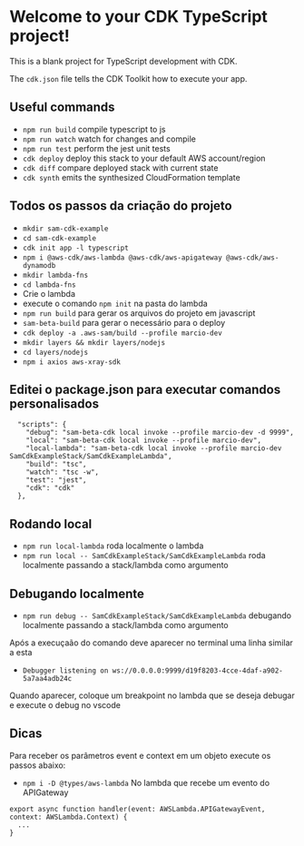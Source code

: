 # Welcome to your CDK TypeScript project!

This is a blank project for TypeScript development with CDK.

The `cdk.json` file tells the CDK Toolkit how to execute your app.

## Useful commands

 * `npm run build`   compile typescript to js
 * `npm run watch`   watch for changes and compile
 * `npm run test`    perform the jest unit tests
 * `cdk deploy`      deploy this stack to your default AWS account/region
 * `cdk diff`        compare deployed stack with current state
 * `cdk synth`       emits the synthesized CloudFormation template


## Todos os passos da criação do projeto
* `mkdir sam-cdk-example`
* `cd sam-cdk-example`
* `cdk init app -l typescript`
* `npm i @aws-cdk/aws-lambda @aws-cdk/aws-apigateway @aws-cdk/aws-dynamodb`
* `mkdir lambda-fns`
* `cd lambda-fns`
* Crie o lambda
* execute o comando `npm init` na pasta do lambda
* `npm run build` para gerar os arquivos do projeto em javascript
* `sam-beta-build` para gerar o necessário para o deploy
* `cdk deploy -a .aws-sam/build --profile marcio-dev`
* `mkdir layers && mkdir layers/nodejs`
* `cd layers/nodejs`
* `npm i axios aws-xray-sdk`

## Editei o package.json para executar comandos personalisados
```
  "scripts": {
    "debug": "sam-beta-cdk local invoke --profile marcio-dev -d 9999",
    "local": "sam-beta-cdk local invoke --profile marcio-dev",
    "local-lambda": "sam-beta-cdk local invoke --profile marcio-dev SamCdkExampleStack/SamCdkExampleLambda",
    "build": "tsc",
    "watch": "tsc -w",
    "test": "jest",
    "cdk": "cdk"
  },
```

## Rodando local
* `npm run local-lambda` roda localmente o lambda
* `npm run local -- SamCdkExampleStack/SamCdkExampleLambda` roda localmente passando a stack/lambda como argumento
 
## Debugando localmente
* `npm run debug -- SamCdkExampleStack/SamCdkExampleLambda` debugando localmente passando a stack/lambda como argumento

Após a execuçaão do comando deve aparecer no terminal uma linha similar a esta
* `Debugger listening on ws://0.0.0.0:9999/d19f8203-4cce-4daf-a902-5a7aa4adb24c` 

Quando aparecer, coloque um breakpoint no lambda que se deseja debugar e execute o debug no vscode

## Dicas
Para receber os parâmetros event e context em um objeto execute os passos abaixo:
* `npm i -D @types/aws-lambda`
No lambda que recebe um evento do APIGateway 
```
export async function handler(event: AWSLambda.APIGatewayEvent, context: AWSLambda.Context) {
  ...
}
``` 
